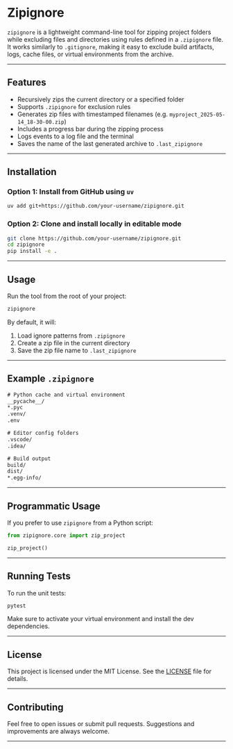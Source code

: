 # Zipignore

`zipignore` is a lightweight command-line tool for zipping project folders while excluding files and directories using rules defined in a `.zipignore` file. It works similarly to `.gitignore`, making it easy to exclude build artifacts, logs, cache files, or virtual environments from the archive.

---

## Features

- Recursively zips the current directory or a specified folder
- Supports `.zipignore` for exclusion rules
- Generates zip files with timestamped filenames (e.g. `myproject_2025-05-14_18-30-00.zip`)
- Includes a progress bar during the zipping process
- Logs events to a log file and the terminal
- Saves the name of the last generated archive to `.last_zipignore`

---

## Installation

### Option 1: Install from GitHub using `uv`

```bash
uv add git+https://github.com/your-username/zipignore.git
````

### Option 2: Clone and install locally in editable mode

```bash
git clone https://github.com/your-username/zipignore.git
cd zipignore
pip install -e .
```

---

## Usage

Run the tool from the root of your project:

```bash
zipignore
```

By default, it will:

1. Load ignore patterns from `.zipignore`
2. Create a zip file in the current directory
3. Save the zip file name to `.last_zipignore`

---

## Example `.zipignore`

```txt
# Python cache and virtual environment
__pycache__/
*.pyc
.venv/
.env

# Editor config folders
.vscode/
.idea/

# Build output
build/
dist/
*.egg-info/
```

---

## Programmatic Usage

If you prefer to use `zipignore` from a Python script:

```python
from zipignore.core import zip_project

zip_project()
```

---

## Running Tests

To run the unit tests:

```bash
pytest
```

Make sure to activate your virtual environment and install the dev dependencies.

---

## License

This project is licensed under the MIT License. See the [LICENSE](LICENSE) file for details.

---

## Contributing

Feel free to open issues or submit pull requests. Suggestions and improvements are always welcome.

---

